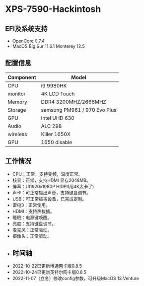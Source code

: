 # XPS-7590-Hackintosh
## EFI及系统支持
- OpenCore 0.7.4
- MacOS Big Sur 11.6.1 Monterey 12.5
## 配置信息
| Component  | Model |
| ------------- | ------------- |
| CPU  | i9 9980HK  |
| monitor | 4K LCD Touch |
| Memory |  DDR4 3200MHZ/2666MHZ |
| Storage | samsung PM961 / 970 Evo Plus |
| GPU | Intel UHD 630 |
| Audio | ALC 298 |
| wireless | Killer 1650X |
| GPU | 1650 disable|
## 工作情况
- CPU：正常，支持变频，温度正常。
- 核显：正常，支持HDMI 显存2048MB。
- 屏幕：UI1920x1080P HIDPI(用4K太卡了)
- 声卡：可正常输出声音，支持键盘调节。
- USB：可正常插拔设备，已完成定制。
- 雷电3：正常使用。
- HDMI：支持热拔插。
- 睡眠：电源键唤醒。
- 亮度：支持键盘调节。
- 麦克风：正常驱动。
- 摄像头：正常驱动。
- ## 时间轴
- 2022-10-22已更新博通网卡版0.8.5
- 2022-10-24已更新英特尔网卡版0.8.5
- 2022-11-07（立冬）修改config参数，可升级MacOS 13 Venture
